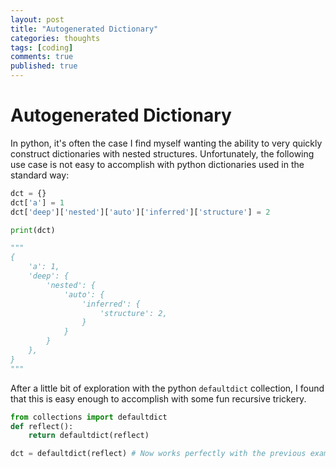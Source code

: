 ```yaml
---
layout: post
title: "Autogenerated Dictionary"
categories: thoughts
tags: [coding]
comments: true
published: true
---
```


# Autogenerated Dictionary

In python, it's often the case I find myself wanting the ability to very quickly construct dictionaries with nested structures. 
Unfortunately, the following use case is not easy to accomplish with python dictionaries used in the standard way:

```python
dct = {}
dct['a'] = 1
dct['deep']['nested']['auto']['inferred']['structure'] = 2

print(dct)

"""
{
    'a': 1,
    'deep': {
        'nested': {
            'auto': {
                'inferred': {
                    'structure': 2,
                }
            }
        }
    },
}
"""

```


After a little bit of exploration with the python `defaultdict` collection, I found that this is easy enough to accomplish with some fun recursive trickery.

```python
from collections import defaultdict
def reflect():
    return defaultdict(reflect)

dct = defaultdict(reflect) # Now works perfectly with the previous example
```

